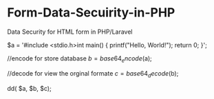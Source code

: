 # Form-Data-Secuirity-in-PHP
Data Security for HTML form in PHP/Laravel

$a = '#include <stdio.h>int main() {
   printf("Hello, World!");
   return 0;
}';

//encode for store database
$b = base64_encode($a);

//decode for view the orginal formate
$c = base64_decode($b);

dd( $a, $b, $c);
